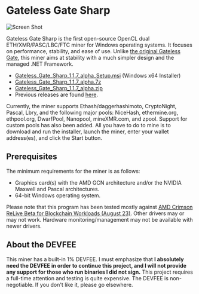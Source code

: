 # Gateless Gate Sharp

![Screen Shot](https://i.imgur.com/uIvlDUv.png)

Gateless Gate Sharp is the first open-source OpenCL dual ETH/XMR/PASC/LBC/FTC miner for Windows operating systems. It focuses on performance, stability, and ease of use.
Unlike [the original Gateless Gate](https://github.com/zawawawa/gatelessgate), this miner aims at stability with a much simpler design and the managed .NET Framework.

* [Gateless_Gate_Sharp_1.1.7_alpha_Setup.msi](https://github.com/zawawawa/GatelessGateSharp/releases/download/v1.1.7-alpha/Gateless_Gate_Sharp_1.1.7_alpha_Setup.msi) (Windows x64 Installer)
* [Gateless_Gate_Sharp_1.1.7_alpha.7z](https://github.com/zawawawa/GatelessGateSharp/releases/download/v1.1.7-alpha/Gateless_Gate_Sharp_1.1.7_alpha.7z)
* [Gateless_Gate_Sharp_1.1.7_alpha.zip](https://github.com/zawawawa/GatelessGateSharp/releases/download/v1.1.7-alpha/Gateless_Gate_Sharp_1.1.7_alpha.zip)
* Previous releases are found [here](https://github.com/zawawawa/GatelessGateSharp/releases).

Currently, the miner supports Ethash/daggerhashimoto, CryptoNight, Pascal, Lbry, and the following major pools: NiceHash, ethermine.org, ethpool.org, DwarfPool, Nanopool, mineXMR.com, and zpool. Support for custom pools has also been added. All you have to do to mine is to download and run the installer, launch the miner, enter your wallet address(es), and click the Start button.

## Prerequisites

The minimum requirements for the miner is as follows:

* Graphics card(s) with the AMD GCN architecture and/or the NVIDIA Maxwell and Pascal architectures.
* 64-bit Windows operating system.

Please note that this program has been tested mostly against [AMD Crimson ReLive Beta for Blockchain Workloads (August 23)](http://support.amd.com/en-us/kb-articles/Pages/Radeon-Software-Crimson-ReLive-Edition-Beta-for-Blockchain-Compute-Release-Notes.aspx). Other drivers may  or may not work. Hardware monitoring/management may not be available with newer drivers.

## About the DEVFEE

This miner has a built-in 1% DEVFEE. I must emphasize that **I absolutely need the DEVFEE in order to continue this project, and I will not provide any support for those who run binaries I did not sign.** This project requires a full-time attention and testing is quite expensive. The DEVFEE is non-negotiable. If you don't like it, please go elsewhere.
